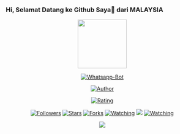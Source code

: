 ### Hi, Selamat Datang ke Github Saya👋 dari MALAYSIA

<p align="center">
<img src="https://avatars.githubusercontent.com/u/80237144?s=400&u=53c85565148ac8a74d4ac6ef9cc379a269c9c507&v=4" width="128" height="128"/>
</p>


<p align="center">
<a href="#"><img title="Whatsapp-Bot" src="https://img.shields.io/badge/Whatsapp Bot-green?colorA=%23ff0000&colorB=%23017e40&style=for-the-badge"></a>
</p>


<p align="center">
<a href="https://github.com/Alipbot"><img title="Author" src="https://img.shields.io/badge/AUTHOR-AZEX229-yellow.svg?style=for-the-badge&logo=github"></a>
</p>


<p align="center">
<a href="https://www.codefactor.io/repository/github/Azex229/Bot-Lord/overview/master"><img title="Rating" src="https://www.codefactor.io/repository/github/arugaz/whatsapp-bot/badge/master"></a>
</p>


<p align="center">
<a href="https://github.com/Azex229/followers"><img title="Followers" src="https://img.shields.io/github/followers/azex229?color=blue&style=flat-square"></a>
<a href="https://github.com/Azex229/Azex229/stargazers/"><img title="Stars" src="https://img.shields.io/github/stars/Azex229/Azex229?color=red&style=flat-square"></a>
<a href="https://github.com/Azex229/Azex229/network/members"><img title="Forks" src="https://img.shields.io/github/forks/Azex229/Azex229?color=red&style=flat-square"></a>
<a href="https://github.com/Azex229/Azez229/watchers"><img title="Watching" src="https://img.shields.io/github/watchers/Azex229/Azex229?label=Watchers&color=blue&style=flat-square"></a>
<a href="https://hits.seeyoufarm.com"><img src="https://hits.seeyoufarm.com/api/count/incr/badge.svg?url=https%3A%2F%2Fgithub.com%2FAzex229&count_bg=%23A8FF65&title_bg=%233E3E3E&icon=whatsapp.svg&icon_color=%2330FF00&title=hits&edge_flat=true"/></a>
<a href="https://komarev.com/ghpvc/?username=Azex229&color=blue&style=flat-square&label=Profile+Views"><img title="Watching" src="https://komarev.com/ghpvc/?username=Azex229&color=blue&style=flat-square&label=Profile+View"></a>
</p>

<p align="center">
<a href="https://instagram.com/ff_azex229"><img src="https://img.shields.io/badge/Instagram-E4405F?style=for-the-badge&logo=instagram&logoColor=white"/>
</p>
